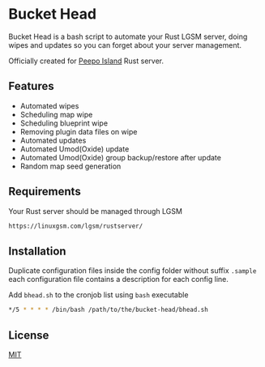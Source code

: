 # Bucket Head

Bucket Head is a bash script to automate your Rust LGSM server, doing wipes and updates so you can forget about your server management.

Officially created for [Peepo Island](http://peepoisland.eu/) Rust server.

## Features

- Automated wipes
- Scheduling map wipe
- Scheduling blueprint wipe
- Removing plugin data files on wipe
- Automated updates
- Automated Umod(Oxide) update
- Automated Umod(Oxide) group backup/restore after update
- Random map seed generation

## Requirements

Your Rust server should be managed through LGSM

```bash
https://linuxgsm.com/lgsm/rustserver/
```

## Installation

Duplicate configuration files inside the config folder without suffix `.sample` each configuration file contains a description for each config line.  

Add `bhead.sh` to the cronjob list using `bash` executable
```bash
*/5 * * * * /bin/bash /path/to/the/bucket-head/bhead.sh
```

## License
[MIT](https://choosealicense.com/licenses/mit/)